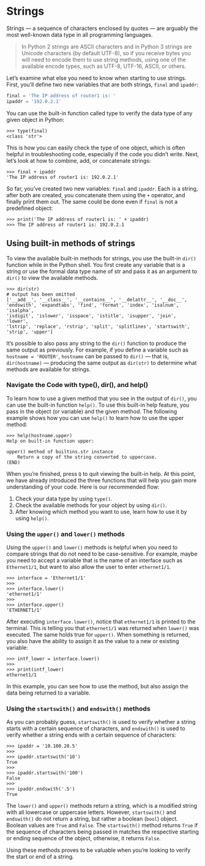 # Strings

Strings — a sequence of characters enclosed by quotes — are arguably the most well-known data type in all programming
languages.

> In Python 2 strings are ASCII characters and in Python 3 strings are Unicode characters (by default UTF-8), so if you
> receive bytes you will need to encode them to use string methods, using one of the available encode types, such as
> UTF-8, UTF-16, ASCII, or others.

Let’s examine what else you need to know when starting to use strings. First, you’ll define two new variables that are
both strings, `final` and `ipaddr`:

````py
final = 'The IP address of router1 is: '
ipaddr = '192.0.2.1'
````

You can use the built-in function called type to verify the data type of any given object in Python:

````pycon
>>> type(final)
<class 'str'>
````

This is how you can easily check the type of one object, which is often helpful in troubleshooting code, especially if
the code you didn’t write. Next, let’s look at how to combine, add, or concatenate strings:

````pycon
>>> final + ipaddr
'The IP address of router1 is: 192.0.2.1'
````

So far, you’ve created two new variables: ``final`` and ``ipaddr``. Each is a string, after both are created, you
concatenate them using the ``+`` operator, and finally print them out. The same could be done even if ``final`` is not a
predefined object:

````pycon
>>> print('The IP address of router1 is: ' + ipaddr)
>>> The IP address of router1 is: 192.0.2.1
````

## Using built-in methods of strings

To view the available built-in methods for strings, you use the built-in ``dir()`` function while in the Python shell.
You
first create any variable that is a string or use the formal data type name of str and pass it as an argument
to ``dir()``
to view the available methods.

````pycon
>>> dir(str)
# output has been omitted
['__add__', '__class__', '__contains__', '__delattr__', '__doc__',
'endswith', 'expandtabs', 'find', 'format', 'index', 'isalnum', 'isalpha',
'isdigit', 'islower', 'isspace', 'istitle', 'isupper', 'join', 'lower',
'lstrip', 'replace', 'rstrip', 'split', 'splitlines', 'startswith',
'strip', 'upper']
````

It’s possible to also pass any string to the ``dir()`` function to produce the same output as previously. For example,
if you define a variable such as ``hostname = 'ROUTER'``, ``hostname`` can be passed to ``dir()`` — that
is, ``dir(hostname)`` — producing the same output as ``dir(str)`` to determine what methods are available for strings.

### Navigate the Code with type(), dir(), and help()

To learn how to use a given method that you see in the output of ``dir()``, you can use the built-in
function ``help()``. To use
this built-in help feature, you pass in the object (or variable) and the given method. The following example shows how
you can use ``help()`` to learn how to use the upper method:

````pycon
>>> help(hostname.upper)
Help on built-in function upper:

upper() method of builtins.str instance
    Return a copy of the string converted to uppercase.
(END)
````

When you’re finished, press ``Q`` to quit viewing the built-in help. At this point, we have already introduced the three
functions that will help you gain more understanding of your code. Here is our recommended flow:

1. Check your data type by using ``type()``.
2. Check the available methods for your object by using ``dir()``.
3. After knowing which method you want to use, learn how to use it by using ``help()``.

### Using the ``upper()`` and ``lower()`` methods

Using the ``upper()`` and ``lower()`` methods is helpful when you need to compare strings that do not need to be
case-sensitive. For example, maybe you need to accept a variable that is the name of an interface such
as ``Ethernet1/1``, but want to also allow the user to enter ``ethernet1/1``.

````pycon
>>> interface = 'Ethernet1/1'
>>>
>>> interface.lower()
'ethernet1/1'
>>>
>>> interface.upper()
'ETHERNET1/1'
````

After executing ``interface.lower()``, notice that ``ethernet1/1`` is printed to the terminal. This is telling you that
``ethernet1/1`` was returned when ``lower()`` was executed. The same holds true for ``upper()``. When something is
returned,
you also have the ability to assign it as the value to a new or existing variable:

````pycon
>>> intf_lower = interface.lower()
>>>
>>> print(intf_lower)
ethernet1/1
````

In this example, you can see how to use the method, but also assign the data being returned to a variable.

### Using the ``startswith()`` and ``endswith()`` methods

As you can probably guess, ``startswith()`` is used to verify whether a string starts with a certain sequence of
characters, and ``endswith()`` is used to verify whether a string ends with a certain sequence of characters:

````pycon
>>> ipaddr = '10.100.20.5'
>>>
>>> ipaddr.startswith('10')
True
>>>
>>> ipaddr.startswith('100')
False
>>>
>>> ipaddr.endswith('.5')
True
````

The ``lower()`` and ``upper()`` methods return a string, which is a modified string with all lowercase or uppercase
letters. However, ``startswith()`` and ``endswith()`` do not return a string, but rather a boolean (``bool``) object.
Boolean values are ``True`` and ``False``. The ``startswith()`` method returns ``True`` if the sequence of characters
being passed in matches the respective starting or ending sequence of the object, otherwise, it returns ``False``.

Using these methods proves to be valuable when you’re looking to verify the start or end of a string.